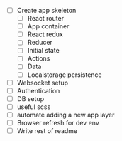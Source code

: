- [ ] Create app skeleton
  - [ ] React router
  - [ ] App container
  - [ ] React redux
  - [ ] Reducer
  - [ ] Initial state
  - [ ] Actions
  - [ ] Data
  - [ ] Localstorage persistence
- [ ] Websocket setup
- [ ] Authentication
- [ ] DB setup
- [ ] useful scss
- [ ] automate adding a new app layer
- [ ] Browser refresh for dev env
- [ ] Write rest of readme
